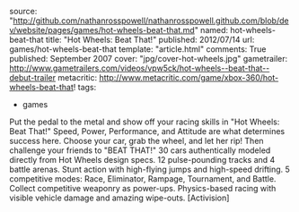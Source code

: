 source: "http://github.com/nathanrosspowell/nathanrosspowell.github.com/blob/dev/website/pages/games/hot-wheels-beat-that.md"
named: hot-wheels-beat-that
title: "Hot Wheels: Beat That!"
published: 2012/07/14
url: games/hot-wheels-beat-that
template: "article.html"
comments: True
published: September 2007
cover: "jpg/cover-hot-wheels.jpg"
gametrailer: http://www.gametrailers.com/videos/vpw5ck/hot-wheels--beat-that--debut-trailer
metacritic: http://www.metacritic.com/game/xbox-360/hot-wheels-beat-that!
tags:
- games


Put the pedal to the metal and show off your racing skills in "Hot Wheels: Beat That!" Speed, Power, Performance, and Attitude are what determines success here. Choose your car, grab the wheel, and let her rip! Then challenge your friends to "BEAT THAT!" 30 cars authentically modeled directly from Hot Wheels design specs. 12 pulse-pounding tracks and 4 battle arenas. Stunt action with high-flying jumps and high-speed drifting. 5 competitive modes: Race, Eliminator, Rampage, Tournament, and Battle. Collect competitive weaponry as power-ups. Physics-based racing with visible vehicle damage and amazing wipe-outs. [Activision] 

